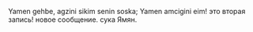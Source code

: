 Yamen gehbe, agzini sikim senin soska;
Yamen amcigini eim!
это вторая запись!
новое сообщение.
сука Ямян.